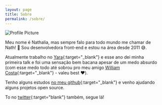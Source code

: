 ```yaml
---
layout: page
title: Sobre
permalink: /sobre/
---
```


<img src="{{ site.baseurl }}/assets/profile-placeholder.jpg" title="Profile Picture" class="profile">

Meu nome é Nathalia, mas sempre falo para todo mundo me chamar de Nath! 😬 Sou desenvolvedora front-end e estou na área desde 2011 😅.

Atualmente trabalho no [Yara](https://yara.com){:target="_blank"} e esse ano dei minha primeira talk e foi uma sensação bem bacana apesar de um medo absurdo (com esse medo todo até sobrou pro meu amigo [William Costa](https://twitter.com/wilcosta_dev){:target="_blank"} - valeu best ❤️).

Tenho alguns estudos [no meu github](http://github.com/nathpaiva){:target="_blank"} e venho ajudando alguns projetos open source.

To no [twitter](https://twitter.com/nathpaiva){:target="blank"} também, segue lá!
